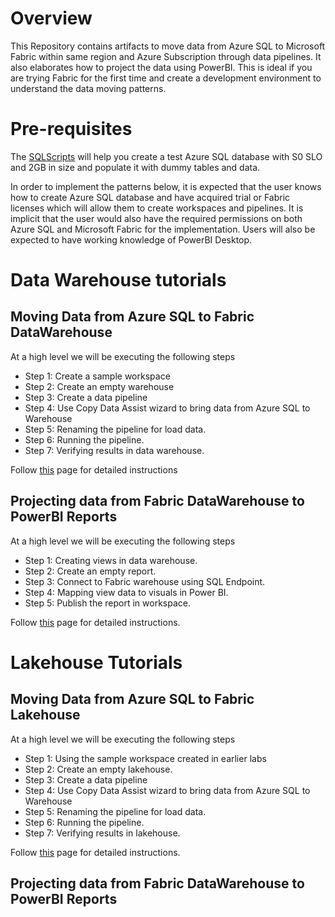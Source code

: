 # Overview

This Repository contains artifacts to move data from Azure SQL to Microsoft Fabric within same region and Azure Subscription through data pipelines. It also elaborates how to project the data using PowerBI.
This is ideal if you are trying Fabric for the first time and create a development environment to understand the data moving patterns.

# Pre-requisites

The [SQLScripts](/Assests/SQLScripts/) will help you create a test Azure SQL database with S0 SLO and 2GB in size and populate it with dummy tables and data.

In order to implement the patterns below, it is expected that the user knows how to create Azure SQL database and have acquired trial or Fabric licenses which will allow them to create workspaces and pipelines. It is implicit that the user would also have the required permissions on both Azure SQL and Microsoft Fabric for the implementation. Users will also be expected to have working knowledge of PowerBI Desktop.

# Data Warehouse tutorials

## Moving Data from Azure SQL to Fabric DataWarehouse

At a high level we will be executing the following steps

- Step 1: Create a sample workspace
- Step 2: Create an empty warehouse
- Step 3: Create a data pipeline
- Step 4: Use Copy Data Assist wizard to bring data from Azure SQL to Warehouse
- Step 5: Renaming the pipeline for load data.
- Step 6: Running the pipeline.
- Step 7: Verifying results in data warehouse.
  
Follow [this](/MovingdatafromAzureSQLtoWarehouse.md) page for detailed instructions

## Projecting data from Fabric DataWarehouse to PowerBI Reports

At a high level we will be executing the following steps

- Step 1: Creating views in data warehouse.
- Step 2: Create an empty report.
- Step 3: Connect to Fabric warehouse using SQL Endpoint.
- Step 4: Mapping view data to visuals in Power BI.
- Step 5: Publish the report in workspace.

Follow [this](/CreatingWarehouseReport.md) page for detailed instructions.

# Lakehouse Tutorials

## Moving Data from Azure SQL to Fabric Lakehouse

At a high level we will be executing the following steps

- Step 1: Using the sample workspace created in earlier labs
- Step 2: Create an empty lakehouse.
- Step 3: Create a data pipeline
- Step 4: Use Copy Data Assist wizard to bring data from Azure SQL to Warehouse
- Step 5: Renaming the pipeline for load data.
- Step 6: Running the pipeline.
- Step 7: Verifying results in lakehouse.
  
Follow [this](/MovingdatafromAzureSQLtoLakehouse.md) page for detailed instructions.

## Projecting data from Fabric DataWarehouse to PowerBI Reports
